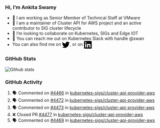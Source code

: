 ### Hi, I’m Ankita Swamy

- 💼 I am working as Senior Member of Technical Staff at VMware
- 👀 I am a maintainer of Cluster API for AWS project and an active contributor to SIG cluster lifecycle
- 💞️ I’m looking to collaborate on Kubernetes, SIGs and Edge IOT
- 💬 You can reach me out on Kubernetes Slack with handle @swan
- You can also find me on <a href="https://twitter.com/SwamyAnkita" target="blank"><img align="center" src="https://raw.githubusercontent.com/Ankitasw/Ankitasw/master/svg/twitter.svg" alt="Ankitasw" height="25" width="25" color="#1DA1f2" /></a>, or on <a href="https://www.linkedin.com/in/Ankitaswamy/" target="blank"><img align="center" src="https://raw.githubusercontent.com/Ankitasw/Ankitasw/master/svg/linkedin.svg" alt="Ankitasw" height="25" width="25" /></a>

### GitHub Stats
![Github stats](https://github-readme-stats.vercel.app/api?username=Ankitasw&count_private=true&show_icons=true&theme=tokyonight)

### GitHub Activity 
<!--START_SECTION:activity-->
1. 🗣 Commented on [#4466](https://github.com/kubernetes-sigs/cluster-api-provider-aws/pull/4466#issuecomment-1704753005) in [kubernetes-sigs/cluster-api-provider-aws](https://github.com/kubernetes-sigs/cluster-api-provider-aws)
2. 🗣 Commented on [#4472](https://github.com/kubernetes-sigs/cluster-api-provider-aws/pull/4472#issuecomment-1704752165) in [kubernetes-sigs/cluster-api-provider-aws](https://github.com/kubernetes-sigs/cluster-api-provider-aws)
3. 🗣 Commented on [#4473](https://github.com/kubernetes-sigs/cluster-api-provider-aws/pull/4473#issuecomment-1704648888) in [kubernetes-sigs/cluster-api-provider-aws](https://github.com/kubernetes-sigs/cluster-api-provider-aws)
4. ❌ Closed PR [#4477](https://github.com/kubernetes-sigs/cluster-api-provider-aws/pull/4477) in [kubernetes-sigs/cluster-api-provider-aws](https://github.com/kubernetes-sigs/cluster-api-provider-aws)
5. 🗣 Commented on [#4469](https://github.com/kubernetes-sigs/cluster-api-provider-aws/pull/4469#issuecomment-1704006652) in [kubernetes-sigs/cluster-api-provider-aws](https://github.com/kubernetes-sigs/cluster-api-provider-aws)
<!--END_SECTION:activity-->
